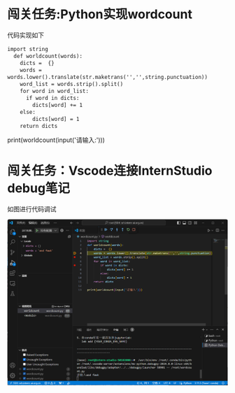 # 闯关任务:Python实现wordcount
代码实现如下

    import string
      def worldcount(words):
        dicts =  {}
        words = words.lower().translate(str.maketrans('','',string.punctuation))
        word_list = words.strip().split()
        for word in word_list:
          if word in dicts:
            dicts[word] += 1
        else:
            dicts[word] = 1
        return dicts
   print(worldcount(input('请输入:')))

# 闯关任务：Vscode连接InternStudio debug笔记
如图进行代码调试

![](图片/调试中.png "图片1")
